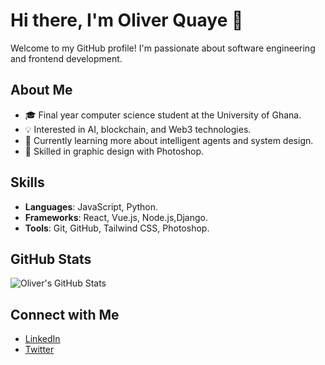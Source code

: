 # Hi there, I'm Oliver Quaye 👋

Welcome to my GitHub profile! I'm passionate about software engineering and frontend development.

## About Me
- 🎓 Final year computer science student at the University of Ghana.
- 💡 Interested in AI, blockchain, and Web3 technologies.
- 🌱 Currently learning more about intelligent agents and system design.
- 🎨 Skilled in graphic design with Photoshop.

## Skills
- **Languages**: JavaScript, Python.
- **Frameworks**: React, Vue.js, Node.js,Django.
- **Tools**: Git, GitHub, Tailwind CSS, Photoshop.

## GitHub Stats
![Oliver's GitHub Stats](https://github-readme-stats.vercel.app/api?username=oliverquaye&show_icons=true&theme=radical)

## Connect with Me
- [LinkedIn](https://www.linkedin.com/in/your-linkedin-profile/)
- [Twitter](https://twitter.com/your-twitter-handle)
